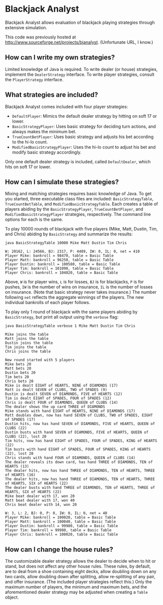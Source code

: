 Blackjack Analyst
=================

Blackjack Analyst allows evaluation of blackjack playing strategies through extensive simulation.

This code was previously hosted at http://www.sourceforge.net/projects/bjanalyst. (Unfortunate URL, I know.)

How can I write my own strategies?
----------------------------------

Limited knowledge of Java is required. To write dealer (or house) strategies, implement the `DealerStrategy` interface. To write player strategies, consult the `PlayerStrategy` interface.

What strategies are included?
-----------------------------

Blackjack Analyst comes included with four player strategies:

* `DefaultPlayer`: Mimics the default dealer strategy by hitting on soft 17 or lower.
* `BasicStrategyPlayer`: Uses basic strategy for deciding turn actions, and always makes the minimum bet.
* `TrueCountBetPlayer`: Uses basic strategy and adjusts his bet according to the hi-lo count.
* `ModifiedBasicStrategyPlayer`: Uses the hi-lo count to adjust his bet and modify basic strategy accordingly.

Only one default dealer strategy is included, called `DefaultDealer`, which hits on soft 17 or lower.

How can I simulate these strategies?
------------------------------------

Mixing and matching strategies requires basic knowledge of Java. To get you started, three executable class files are included: `BasicStrategyTable`, `TrueCountBetTable`, and `ModifiedBasicStrategyTable`. Each creates a table of players abiding by the `BasicStrategyPlayer`, `TrueCountBetPlayer`, and `ModifiedBasicStrategyPlayer` strategies, respectively. The command line options for each is the same.

To play 10000 rounds of blackjack with five players (Mike, Matt, Dustin, Tim, and Chris) abiding by `BasicStrategy` and summarize the results:

    java BasicStrategyTable 10000 Mike Matt Dustin Tim Chris

    W: 20162, L: 24566, BJ: 2317, P: 4489, IW: 0, IL: 0, net = 410
    Player Mike: bankroll = 98470, table = Basic Table
    Player Matt: bankroll = 96250, table = Basic Table
    Player Dustin: bankroll = 100580, table = Basic Table
    Player Tim: bankroll = 101090, table = Basic Table
    Player Chris: bankroll = 104020, table = Basic Table

Above, `W` is for player wins, `L` is for losses, `BJ` is for blackjacks, `P` is for pushes, `IW` is the number of wins on insurance, `IL` is the number of losses on insurance. (Note that basic strategy never takes insurance.) The number following `net` reflects the aggregate winnings of the players. The new individual bankrolls of each player follows.

To play only 1 round of blackjack with the same players abiding by `BasicStrategy`, but print all output using the `verbose` flag:

    java BasicStrategyTable verbose 1 Mike Matt Dustin Tim Chris

    Mike joins the table
    Matt joins the table
    Dustin joins the table
    Tim joins the table
    Chris joins the table

    New round started with 5 players
    Mike bets 20
    Matt bets 20
    Dustin bets 20
    Tim bets 20
    Chris bets 20
    Mike is dealt EIGHT of HEARTS, NINE of DIAMONDS (17)
    Matt is dealt SEVEN of CLUBS, TWO of SPADES (9)
    Dustin is dealt SEVEN of DIAMONDS, FIVE of HEARTS (12)
    Tim is dealt EIGHT of SPADES, FOUR of SPADES (12)
    Chris is dealt FOUR of DIAMONDS, QUEEN of CLUBS (14)
    The dealer shows the up card THREE of DIAMONDS
    Mike stands with hand EIGHT of HEARTS, NINE of DIAMONDS (17)
    Matt doubles down, now has hand SEVEN of CLUBS, TWO of SPADES, EIGHT of SPADES (17)
    Dustin hits, now has hand SEVEN of DIAMONDS, FIVE of HEARTS, QUEEN of CLUBS (22)
    Dustin busts with hand SEVEN of DIAMONDS, FIVE of HEARTS, QUEEN of CLUBS (22), lost 20
    Tim hits, now has hand EIGHT of SPADES, FOUR of SPADES, KING of HEARTS (22)
    Tim busts with hand EIGHT of SPADES, FOUR of SPADES, KING of HEARTS (22), lost 20
    Chris stands with hand FOUR of DIAMONDS, QUEEN of CLUBS (14)
    The dealer reveals its down card, has hand THREE of DIAMONDS, TEN of HEARTS (13)
    The dealer hits, now has hand THREE of DIAMONDS, TEN of HEARTS, THREE of HEARTS (16)
    The dealer hits, now has hand THREE of DIAMONDS, TEN of HEARTS, THREE of HEARTS, SIX of HEARTS (22)
    The dealer busts with hand THREE of DIAMONDS, TEN of HEARTS, THREE of HEARTS, SIX of HEARTS (22)
    Mike beat dealer with 17, won 20
    Matt beat dealer with 17, won 40
    Chris beat dealer with 14, won 20

    W: 3, L: 2, BJ: 0, P: 0, IW: 0, IL: 0, net = 40
    Player Mike: bankroll = 100020, table = Basic Table
    Player Matt: bankroll = 100040, table = Basic Table
    Player Dustin: bankroll = 99980, table = Basic Table
    Player Tim: bankroll = 99980, table = Basic Table
    Player Chris: bankroll = 100020, table = Basic Table

How can I change the house rules?
---------------------------------

The customizable dealer strategy allows the dealer to decide when to hit or stand, but does not affect any other house rules. These rules, by default, are to deal from a shoe containing eight decks, allow doubling down on any two cards, allow doubling down after splitting, allow re-splitting of any pair, and offer insurance. (The included player strategies reflect this.) Only the maximum number of players, the minimum and maximum bets, and the aforementioned dealer strategy may be adjusted when creating a `Table` object.
